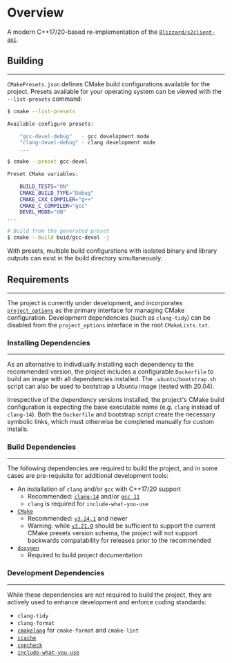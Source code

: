 # Overview

A modern C++17/20-based re-implementation of the [`Blizzard/s2client-api`](https://github.com/Blizzard/s2client-api).

## Building
---

`CMakePresets.json` defines CMake build configurations available for the project. Presets available for your operating system can be viewed with the `--list-presets` command:

```bash
$ cmake --list-presets

Available configure presets:

    "gcc-devel-debug"   - gcc development mode
    "clang-devel-debug" - clang development mode
    ...

$ cmake --preset gcc-devel

Preset CMake variables:

    BUILD_TESTS="ON"
    CMAKE_BUILD_TYPE="Debug"
    CMAKE_CXX_COMPILER="g++"
    CMAKE_C_COMPILER="gcc"
    DEVEL_MODE="ON"
...

# Build from the generated preset
$ cmake --build buid/gcc-devel -j
```

With presets, multiple build configurations with isolated binary and library outputs can exist in the build directory simultaneously.

## Requirements
---

The project is currently under development, and incorporates [`project_options`](https://github.com/aminya/project_options) as the primary interface for managing CMake configuration. Development dependencies (such as `clang-tidy`) can be disabled from the `project_options` interface in the root `CMakeLists.txt`.

### Installing Dependencies
---

As an alternative to indivdiually installing each dependency to the recommended version, the project includes a configurable `Dockerfile` to build an image with all dependencies installed. The `.ubuntu/bootstrap.sh` script can also be used to bootstrap a Ubuntu image (tested with 20.04).

Irrespective of the dependency versions installed, the project's CMake build configuration is expecting the base executable name (e.g. `clang` instead of `clang-14`). Both the `Dockerfile` and bootstrap script create the necessary symbolic links, which must otherwise be completed manually for custom installs.

### Build Dependencies
---

The following dependencies are required to build the project, and in some cases are pre-requisite for additional development tools:

- An installation of `clang` and/or `gcc` with C++17/20 support
  - Recommended: [`clang-14`](https://releases.llvm.org/14.0.0/tools/clang/docs/ReleaseNotes.html) and/or [`gcc 11`](https://gcc.gnu.org/gcc-11/changes.html)
  - `clang` is required for `include-what-you-use`
- [`CMake`](https://cmake.org/)
  - Recommended: [`v3.24.1`](https://github.com/Kitware/CMake/releases/tag/v3.24.1) and newer
  - Warning: while [`v3.21.0`](https://github.com/Kitware/CMake/releases/tag/v3.21.0) should be sufficient to support the current CMake presets version schema, the project will not support backwards compatability for releases prior to the recommended
- [`doxygen`](https://www.doxygen.nl/)
  - Required to build project documentation

### Development Dependencies
---

While these dependencies are not required to build the project, they are actively used to enhance development and enforce coding standards:


- `clang-tidy`
- `clang-format`
- [`cmakelang`](https://github.com/cheshirekow/cmake_format) for `cmake-format` and `cmake-lint`
- [`ccache`](https://ccache.dev/)
- [`cppcheck`](https://cppcheck.sourceforge.io/)
- [`include-what-you-use`](https://github.com/include-what-you-use/include-what-you-use)
